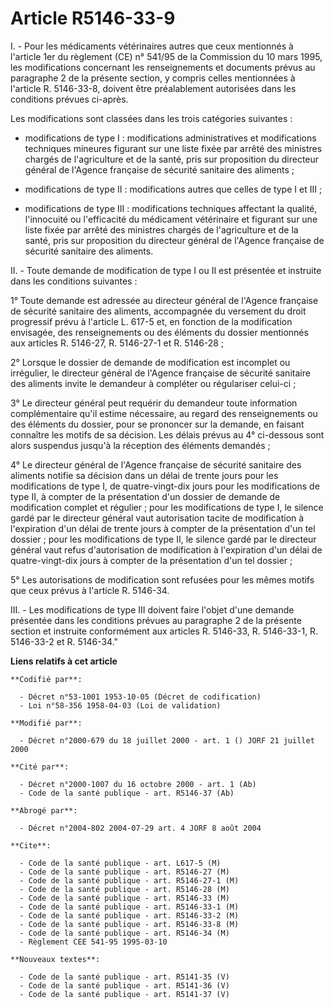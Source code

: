 # Article R5146-33-9

I. - Pour les médicaments vétérinaires autres que ceux mentionnés à l'article 1er du règlement (CE) n° 541/95 de la
Commission du 10 mars 1995, les modifications concernant les renseignements et documents prévus au paragraphe 2 de la
présente section, y compris celles mentionnées à l'article R. 5146-33-8, doivent être préalablement autorisées dans les
conditions prévues ci-après.

Les modifications sont classées dans les trois catégories suivantes :

- modifications de type I : modifications administratives et modifications techniques mineures figurant sur une liste fixée
par arrêté des ministres chargés de l'agriculture et de la santé, pris sur proposition du directeur général de l'Agence
française de sécurité sanitaire des aliments ;

- modifications de type II : modifications autres que celles de type I et III ;

- modifications de type III : modifications techniques affectant la qualité, l'innocuité ou l'efficacité du médicament
vétérinaire et figurant sur une liste fixée par arrêté des ministres chargés de l'agriculture et de la santé, pris sur
proposition du directeur général de l'Agence française de sécurité sanitaire des aliments.

II. - Toute demande de modification de type I ou II est présentée et instruite dans les conditions suivantes :

1° Toute demande est adressée au directeur général de l'Agence française de sécurité sanitaire des aliments, accompagnée du
versement du droit progressif prévu à l'article L. 617-5 et, en fonction de la modification envisagée, des renseignements ou
des éléments du dossier mentionnés aux articles R. 5146-27, R. 5146-27-1 et R. 5146-28 ;

2° Lorsque le dossier de demande de modification est incomplet ou irrégulier, le directeur général de l'Agence française de
sécurité sanitaire des aliments invite le demandeur à compléter ou régulariser celui-ci ;

3° Le directeur général peut requérir du demandeur toute information complémentaire qu'il estime nécessaire, au regard des
renseignements ou des éléments du dossier, pour se prononcer sur la demande, en faisant connaître les motifs de sa décision.
Les délais prévus au 4° ci-dessous sont alors suspendus jusqu'à la réception des éléments demandés ;

4° Le directeur général de l'Agence française de sécurité sanitaire des aliments notifie sa décision dans un délai de trente
jours pour les modifications de type I, de quatre-vingt-dix jours pour les modifications de type II, à compter de la
présentation d'un dossier de demande de modification complet et régulier ; pour les modifications de type I, le silence gardé
par le directeur général vaut autorisation tacite de modification à l'expiration d'un délai de trente jours à compter de la
présentation d'un tel dossier ; pour les modifications de type II, le silence gardé par le directeur général vaut refus
d'autorisation de modification à l'expiration d'un délai de quatre-vingt-dix jours à compter de la présentation d'un tel
dossier ;

5° Les autorisations de modification sont refusées pour les mêmes motifs que ceux prévus à l'article R. 5146-34.

III. - Les modifications de type III doivent faire l'objet d'une demande présentée dans les conditions prévues au paragraphe
2 de la présente section et instruite conformément aux articles R. 5146-33, R. 5146-33-1, R. 5146-33-2 et R. 5146-34."

**Liens relatifs à cet article**

	**Codifié par**:

	  - Décret n°53-1001 1953-10-05 (Décret de codification)
	  - Loi n°58-356 1958-04-03 (Loi de validation)

	**Modifié par**:

	  - Décret n°2000-679 du 18 juillet 2000 - art. 1 () JORF 21 juillet 2000

	**Cité par**:

	  - Décret n°2000-1007 du 16 octobre 2000 - art. 1 (Ab)
	  - Code de la santé publique - art. R5146-37 (Ab)

	**Abrogé par**:

	  - Décret n°2004-802 2004-07-29 art. 4 JORF 8 août 2004

	**Cite**:

	  - Code de la santé publique - art. L617-5 (M)
	  - Code de la santé publique - art. R5146-27 (M)
	  - Code de la santé publique - art. R5146-27-1 (M)
	  - Code de la santé publique - art. R5146-28 (M)
	  - Code de la santé publique - art. R5146-33 (M)
	  - Code de la santé publique - art. R5146-33-1 (M)
	  - Code de la santé publique - art. R5146-33-2 (M)
	  - Code de la santé publique - art. R5146-33-8 (M)
	  - Code de la santé publique - art. R5146-34 (M)
	  - Règlement CEE 541-95 1995-03-10

	**Nouveaux textes**:

	  - Code de la santé publique - art. R5141-35 (V)
	  - Code de la santé publique - art. R5141-36 (V)
	  - Code de la santé publique - art. R5141-37 (V)
